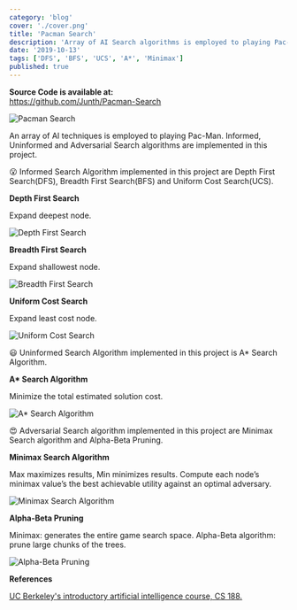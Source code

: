 ```yaml
---
category: 'blog'
cover: './cover.png'
title: 'Pacman Search'
description: 'Array of AI Search algorithms is employed to playing Pac-Man.'
date: '2019-10-13'
tags: ['DFS', 'BFS', 'UCS', 'A*', 'Minimax']
published: true
---
```


**Source Code is available at:**<br>
https://github.com/Junth/Pacman-Search

![Pacman Search](https://camo.githubusercontent.com/453762b1e13f05e76777053d9e5bde8a401bf414/68747470733a2f2f696d6775722e636f6d2f50323271655a4d2e676966)

An array of AI techniques is employed to playing Pac-Man. Informed, Uninformed and Adversarial Search algorithms are implemented in this project.

😮 Informed Search Algorithm implemented in this project are Depth First Search(DFS), Breadth First Search(BFS) and Uniform Cost Search(UCS).

**Depth First Search**

Expand deepest node.

![Depth First Search](https://i.imgur.com/8g0u0Ry.gif)

**Breadth First Search**

Expand shallowest node.

![Breadth First Search](https://i.imgur.com/gLXh0vy.gif)

**Uniform Cost Search**

Expand least cost node.

![Uniform Cost Search](https://i.imgur.com/OuTUUEh.gif)

😃 Uninformed Search Algorithm implemented in this project is A\* Search Algorithm.

**A\* Search Algorithm**

Minimize the total estimated solution cost.

![A* Search Algorithm](https://i.imgur.com/vp34as1.gif)

😍 Adversarial Search algorithm implemented in this project are Minimax Search algorithm and Alpha-Beta Pruning.

**Minimax Search Algorithm**

Max maximizes results, Min minimizes results. Compute each node’s minimax value’s the best achievable utility against an optimal adversary.

![Minimax Search Algorithm](https://i.imgur.com/j7LODLp.gif)

**Alpha-Beta Pruning**

Minimax: generates the entire game search space. Alpha-Beta algorithm: prune large chunks of the trees.

![Alpha-Beta Pruning](https://i.imgur.com/elqLvHM.gif)

**References**

[UC Berkeley's introductory artificial intelligence course, CS 188.](http://ai.berkeley.edu/home.html)
